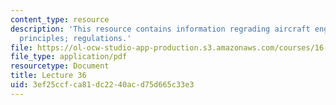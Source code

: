 ```yaml
---
content_type: resource
description: 'This resource contains information regrading aircraft engine noise:
  principles; regulations.'
file: https://ol-ocw-studio-app-production.s3.amazonaws.com/courses/16-50-introduction-to-propulsion-systems-spring-2012/3ef25ccfca81dc2240acd75d665c33e3_MIT16_50S12_lec36.pdf
file_type: application/pdf
resourcetype: Document
title: Lecture 36
uid: 3ef25ccf-ca81-dc22-40ac-d75d665c33e3
---
```


